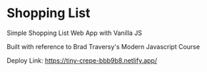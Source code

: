 # Shopping List
Simple Shopping List Web App with Vanilla JS

Built with reference to Brad Traversy's Modern Javascript Course

Deploy Link: <https://tiny-crepe-bbb9b8.netlify.app/>
